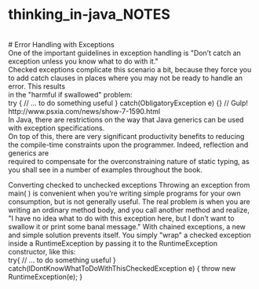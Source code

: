 # thinking_in-java_NOTES
<br>
# Error Handling with Exceptions
<br>
One of the important guidelines in exception handling is "Don’t catch an exception unless you know what to do with it." 
<br>
Checked exceptions complicate this scenario a bit, because they force you to add catch clauses in places where you may not be ready to handle an error. This results 
<br>
in the "harmful if swallowed" problem:
<br>
try {
// ... to do something useful
} catch(ObligatoryException e) {} // Gulp!
<br>
http://www.psxia.com/news/show-7-1590.html
<br>
 In Java, there are restrictions on the way that Java generics can be used with exception specifications.
<br>
On top of this, there are very significant productivity benefits to reducing the compile-time constraints upon the programmer. Indeed, reflection and generics are 
<br>
required to compensate for the overconstraining nature of static typing, as you shall see in a number of examples throughout the book.
<br>

Converting checked to unchecked exceptions
Throwing an exception from main( ) is convenient when you’re writing simple programs for your own consumption, but is not generally useful. The real problem is when you are writing an ordinary method body, and you call another method and realize, "I have no idea what to do with this exception here, but I don’t want to swallow it or print some banal message." With chained exceptions, a new and simple solution prevents itself. You simply "wrap" a checked exception inside a RuntimeException by passing it to the RuntimeException constructor, like this:
<br>
try{
 // ... to do something useful
} catch(IDontKnowWhatToDoWithThisCheckedException e) {
  throw new RuntimeException(e);
}
<br>
